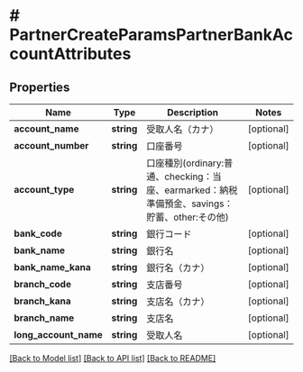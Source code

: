# # PartnerCreateParamsPartnerBankAccountAttributes

## Properties

Name | Type | Description | Notes
------------ | ------------- | ------------- | -------------
**account_name** | **string** | 受取人名（カナ） | [optional]
**account_number** | **string** | 口座番号 | [optional]
**account_type** | **string** | 口座種別(ordinary:普通、checking：当座、earmarked：納税準備預金、savings：貯蓄、other:その他) | [optional]
**bank_code** | **string** | 銀行コード | [optional]
**bank_name** | **string** | 銀行名 | [optional]
**bank_name_kana** | **string** | 銀行名（カナ） | [optional]
**branch_code** | **string** | 支店番号 | [optional]
**branch_kana** | **string** | 支店名（カナ） | [optional]
**branch_name** | **string** | 支店名 | [optional]
**long_account_name** | **string** | 受取人名 | [optional]

[[Back to Model list]](../../README.md#models) [[Back to API list]](../../README.md#endpoints) [[Back to README]](../../README.md)
